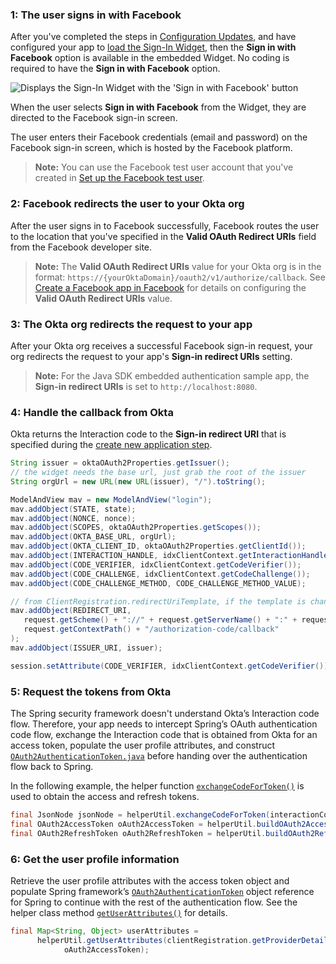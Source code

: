 ### 1: The user signs in with Facebook

After you've completed the steps in [Configuration Updates](#configuration-updates), and have configured your app to [load the Sign-In Widget](/docs/guides/oie-embedded-widget-use-cases/java/oie-embedded-widget-use-case-load/), then the **Sign in with Facebook** option is available in the embedded Widget. No coding is required to have the **Sign in with Facebook** option.

<div class="common-image-format">

![Displays the Sign-In Widget with the 'Sign in with Facebook' button](/img/oie-embedded-sdk/oie-embedded-widget-use-case-social-sign-in-screen-java.png)

</div>

When the user selects **Sign in with Facebook** from the Widget, they are directed to the Facebook sign-in screen.

The user enters their Facebook credentials (email and password) on the Facebook sign-in screen, which is hosted by the Facebook platform.

> **Note:** You can use the Facebook test user account that you've created in [Set up the Facebook test user](/docs/guides/oie-embedded-common-org-setup/java/main/#_2-set-up-the-facebook-test-user).

### 2: Facebook redirects the user to your Okta org

After the user signs in to Facebook successfully, Facebook routes the user to the location that you've specified in the **Valid OAuth Redirect URIs** field from the Facebook developer site.

> **Note:** The **Valid OAuth Redirect URIs** value for your Okta org is in the format: `https://{yourOktaDomain}/oauth2/v1/authorize/callback`. See [Create a Facebook app in Facebook](/docs/guides/oie-embedded-common-org-setup/java/main/#_1-create-a-facebook-app-in-facebook) for details on configuring the **Valid OAuth Redirect URIs** value.

### 3: The Okta org redirects the request to your app

After your Okta org receives a successful Facebook sign-in request, your org redirects the request to your app's **Sign-in redirect URIs** setting.

> **Note:** For the Java SDK embedded authentication sample app, the **Sign-in redirect URIs** is set to `http://localhost:8080`.

### 4: Handle the callback from Okta

Okta returns the Interaction code to the **Sign-in redirect URI** that is specified during the [create new application step](/docs/guides/oie-embedded-common-org-setup/java/main/#create-a-new-application).

```java
String issuer = oktaOAuth2Properties.getIssuer();
// the widget needs the base url, just grab the root of the issuer
String orgUrl = new URL(new URL(issuer), "/").toString();

ModelAndView mav = new ModelAndView("login");
mav.addObject(STATE, state);
mav.addObject(NONCE, nonce);
mav.addObject(SCOPES, oktaOAuth2Properties.getScopes());
mav.addObject(OKTA_BASE_URL, orgUrl);
mav.addObject(OKTA_CLIENT_ID, oktaOAuth2Properties.getClientId());
mav.addObject(INTERACTION_HANDLE, idxClientContext.getInteractionHandle());
mav.addObject(CODE_VERIFIER, idxClientContext.getCodeVerifier());
mav.addObject(CODE_CHALLENGE, idxClientContext.getCodeChallenge());
mav.addObject(CODE_CHALLENGE_METHOD, CODE_CHALLENGE_METHOD_VALUE);

// from ClientRegistration.redirectUriTemplate, if the template is change you must update this
mav.addObject(REDIRECT_URI,
   request.getScheme() + "://" + request.getServerName() + ":" + request.getServerPort() +
   request.getContextPath() + "/authorization-code/callback"
);
mav.addObject(ISSUER_URI, issuer);

session.setAttribute(CODE_VERIFIER, idxClientContext.getCodeVerifier());
```

### 5: Request the tokens from Okta

The Spring security framework doesn't understand Okta’s Interaction code flow. Therefore, your app needs to intercept Spring’s OAuth authentication code flow, exchange the Interaction code that is obtained from Okta for an access token, populate the user profile attributes, and construct [`OAuth2AuthenticationToken.java`](https://github.com/spring-projects/spring-security/blob/main/oauth2/oauth2-client/src/main/java/org/springframework/security/oauth2/client/authentication/OAuth2AuthenticationToken.java) before handing over the authentication flow back to Spring.

In the following example, the helper function [`exchangeCodeForToken()`](https://github.com/okta/okta-idx-java/blob/master/samples/embedded-sign-in-widget/src/main/java/com/okta/spring/example/HelperUtil.java#L80) is used to obtain the access and refresh tokens.

```java
final JsonNode jsonNode = helperUtil.exchangeCodeForToken(interactionCode, codeVerifier);
final OAuth2AccessToken oAuth2AccessToken = helperUtil.buildOAuth2AccessToken(jsonNode);
final OAuth2RefreshToken oAuth2RefreshToken = helperUtil.buildOAuth2RefreshToken(jsonNode);
```

### 6: Get the user profile information

Retrieve the user profile attributes with the access token object and populate Spring framework’s [`OAuth2AuthenticationToken`](https://github.com/spring-projects/spring-security/blob/main/oauth2/oauth2-client/src/main/java/org/springframework/security/oauth2/client/authentication/OAuth2AuthenticationToken.java) object reference for Spring to continue with the rest of the authentication flow. See the helper class method [`getUserAttributes()`](https://github.com/okta/okta-idx-java/blob/master/samples/embedded-sign-in-widget/src/main/java/com/okta/spring/example/HelperUtil.java#L67) for details.

```java
final Map<String, Object> userAttributes =
      helperUtil.getUserAttributes(clientRegistration.getProviderDetails().getUserInfoEndpoint().getUri(),
            oAuth2AccessToken);
```
